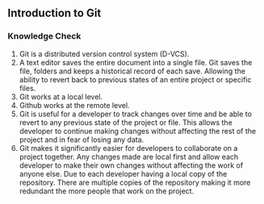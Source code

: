 ## Introduction to Git

### Knowledge Check

1. Git is a distributed version control system (D-VCS).
2. A text editor saves the entire document into a single file. Git saves the file, folders and keeps a historical record of each save. Allowing the ability to revert back to previous states of an entire project or specific files.
3. Git works at a local level.
4. Github works at the remote level.
5. Git is useful for a developer to track changes over time and be able to revert to any previous state of the project or file. This allows the developer to continue making changes without affecting the rest of the project and in fear of losing any data.
6. Git makes it significantly easier for developers to collaborate on a project together. Any changes made are local first and allow each developer to make their own changes without affecting the work of anyone else. Due to each developer having a local copy of the repository. There are multiple copies of the repository making it more redundant the more people that work on the project.
